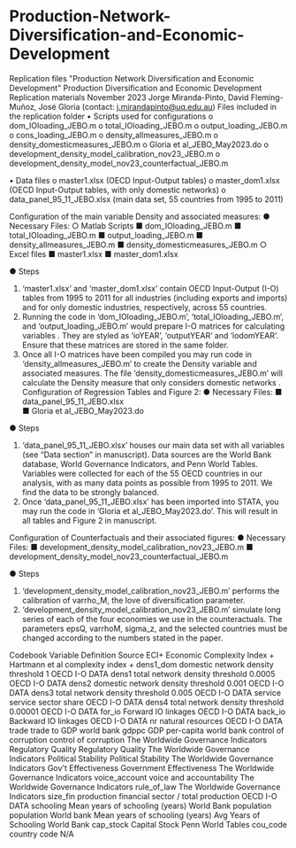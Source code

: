 # Production-Network-Diversification-and-Economic-Development
Replication files "Production Network Diversification and Economic Development"
Production Diversification and Economic Development
Replication materials
November 2023
Jorge Miranda-Pinto, David Fleming-Muñoz, José Gloria
(contact: j.mirandapinto@uq.edu.au)
Files included in the replication folder
•	Scripts used for configurations
o	dom_IOloading_JEBO.m
o	total_IOloading_JEBO.m
o	output_loading_JEBO.m
o	cons_loading_JEBO.m
o	density_allmeasures_JEBO.m
o	density_domesticmeasures_JEBO.m
o	Gloria et al_JEBO_May2023.do
o	development_density_model_calibration_nov23_JEBO.m
o	development_density_model_nov23_counterfactual_JEBO.m

•	Data files 
o	master1.xlsx (OECD Input-Output tables)
o	master_dom1.xlsx (OECD Input-Output tables, with only domestic networks)
o	data_panel_95_11_JEBO.xlsx (main data set, 55 countries from 1995 to 2011)

Configuration of the main variable Density and associated measures: 
●	Necessary Files: 
○	Matlab Scripts
■	dom_IOloading_JEBO.m
■	total_IOloading_JEBO.m
■	output_loading_JEBO.m
■	density_allmeasures_JEBO.m
■	density_domesticmeasures_JEBO.m
○	Excel files 
■	master1.xlsx
■	master_dom1.xlsx


●	Steps
1.	‘master1.xlsx’ and ‘master_dom1.xlsx’ contain OECD Input-Output (I-O) tables from 1995 to 2011 for all industries (including exports and imports) and for only domestic industries, respectively, across 55 countries. 
2.	Running the code in ‘dom_IOloading_JEBO.m’, ‘total_IOloading_JEBO.m’, and ‘output_loading_JEBO.m’ would prepare I-O matrices for calculating variables . They are styled as ‘ioYEAR’, ‘outputYEAR’ and ‘iodomYEAR’. Ensure that these matrices are stored in the same folder.
3.	Once all I-O matrices have been compiled you may run code in ‘density_allmeasures_JEBO.m’ to create the Density variable and associated measures. The file ‘density_domesticmeasures_JEBO.m’ will calculate the Density measure that only considers domestic networks . 
Configuration of Regression Tables and Figure 2: 
●	Necessary Files:
■	data_panel_95_11_JEBO.xlsx  
■	Gloria et al_JEBO_May2023.do

●	Steps
1.	‘data_panel_95_11_JEBO.xlsx’ houses our main data set with all variables (see “Data section” in manuscript). Data sources are the World Bank database, World Governance Indicators, and Penn World Tables. Variables were collected for each of the 55 OECD countries in our analysis, with as many data points as possible from 1995 to 2011. We find the data to be strongly balanced. 
2.	Once ‘data_panel_95_11_JEBO.xlsx’ has been imported into STATA, you may run the code in ‘Gloria et al_JEBO_May2023.do’. This will result in all tables and Figure 2 in manuscript. 

Configuration of Counterfactuals and their associated figures: 
●	Necessary Files:
■	development_density_model_calibration_nov23_JEBO.m
■	development_density_model_nov23_counterfactual_JEBO.m

●	Steps
1. ‘development_density_model_calibration_nov23_JEBO.m’ performs the calibration of varrho_M, the love of diversification parameter.   
2. ‘development_density_model_calibration_nov23_JEBO.m’ simulate long series of each of the four economies we use in the counteractuals. The parameters epsQ, varrhoM, sigma_z, and the selected countries must be changed according to the numbers stated in the paper.
 

Codebook
Variable	Definition 	Source
ECI+	Economic Complexity Index +	Hartmann et al complexity index +
dens1_dom	domestic network density threshold 1	OECD I-O DATA
dens1	total network density threshold 0.0005	OECD I-O DATA
dens2	domestic network density threshold 0.001	OECD I-O DATA
dens3	total network density threshold 0.005	OECD I-O DATA
service	service sector share	OECD I-O DATA
dens4 	total network density threshold 0.00001	OECD I-O DATA
for_io	Forward IO linkages 	OECD I-O DATA
back_io	Backward IO linkages	OECD I-O DATA
nr	natural resources 	OECD I-O DATA
trade	trade to GDP	world bank
gdppc	GDP per-capita	world bank
control of corruption	control of corruption	The Worldwide Governance Indicators
Regulatory Quality 	Regulatory Quality 	The Worldwide Governance Indicators
Political Stability 	Political Stability 	The Worldwide Governance Indicators
Gov't Effectiveness 	Government Effectiveness 	The Worldwide Governance Indicators
voice_account 	voice and accountability 	The Worldwide Governance Indicators
rule_of_law		The Worldwide Governance Indicators
size_fin	production financial sector / total production	OECD I-O DATA
schooling	Mean years of schooling (years)	World Bank
population	population	World bank
Mean years of schooling (years)	Avg Years of Schooling	World Bank
cap_stock	Capital Stock 	Penn World Tables
cou_code	country code	N/A


